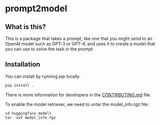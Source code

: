# prompt2model

## What is this?

This is a package that takes a prompt, like one that you might send to an
OpenAI model such as GPT-3 or GPT-4, and uses it to create a model that you
can use to solve the task in the prompt.

## Installation

You can install by running pip locally.

```bash
pip install .
```

There is more information for developers in the [CONTRIBUTING.md](CONTRIBUTING.md)
file.

To enable the model retriever, we need to untar the model_info.tgz file:
```
cd huggingface_models
tar -xvf model_info.tgz
```